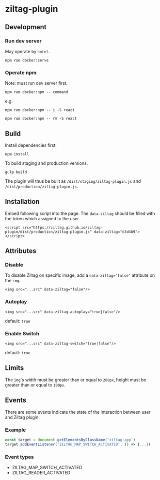 # ziltag-plugin

## Development
### Run dev server
May operate by `hotel`.

`npm run docker:serve`

### Operate npm
Note: must run dev server first.

`npm run docker:npm -- command`

e.g.

`npm run docker:npm -- i -S react`

`npm run docker:npm -- rm -S react`

## Build
Install dependencies first.

`npm install`

To build staging and production versions.

`gulp build`

The plugin will thus be built as `/dist/staging/ziltag-plugin.js` and `/dist/production/ziltag-plugin.js`.

## Installation
Embed following script into the page. The `data-ziltag` should be filled with the token which assigned to the user.

```
<script src="https://ziltag.github.io/ziltag-plugin/dist/production/ziltag-plugin.js" data-ziltag="d3d4b9"></script>
```

## Attributes
### Disable
To disable Ziltag on specific image, add a `data-ziltag="false"` attribute on the `img`.

`<img src="...src" data-ziltag="false"/>`

### Autoplay

`<img src="...src" data-ziltag-autoplay="true|false"/>`

default: `true`

### Enable Switch

`<img src="...src" data-ziltag-switch="true|false"/>`

default: `true`

## Limits
The `img`'s width must be greater than or equal to `200px`, height must be greater than or equal to `100px`.

## Events
There are some events indicate the state of the interaction between user and Ziltag plugin.

### Example
```javascript
const target = document.getElementsByClassName('ziltag-app')
target.addEventListener('ZILTAG_MAP_SWITCH_ACTIVATED', () => {...})
```

### Event types
* ZILTAG_MAP_SWITCH_ACTIVATED
* ZILTAG_READER_ACTIVATED
